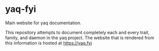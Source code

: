 # yaq-fyi

Main website for yaq documentation.

This repository attempts to document completely each and every trait, family, and daemon in the yaq project.
The website that is rendered from this information is hosted at https://yaq.fyi

